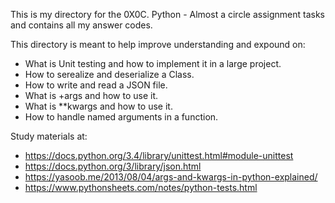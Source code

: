 This is my directory for the 0X0C. Python - Almost a circle assignment tasks and contains all my answer codes.

This directory is meant to help improve understanding and expound on:
- What is Unit testing and how to implement it in a large project.
- How to serealize and deserialize a Class.
- How to write and read a JSON file.
- What is +args and how to use it.
- What is **kwargs and how to use it.
- How to handle named arguments in a function.

Study materials at:
- https://docs.python.org/3.4/library/unittest.html#module-unittest
- https://docs.python.org/3/library/json.html
- https://yasoob.me/2013/08/04/args-and-kwargs-in-python-explained/
- https://www.pythonsheets.com/notes/python-tests.html
